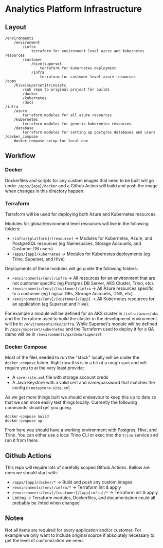# Analytics Platform Infrastructure

## Layout
    /environments
        /environment
            /infra
                terraform for environment level azure and kubernetes resources
            /customer
                /hive|superset
                    terraform for kubernetes deployment
                /infra
                    terraform for customer level azure resources
    /apps
        /hive|superset|trino|etc
            /sub repo to original project for builds
            /docker
            /kubernetes
            /docs
    /infra
        /azure
            terraform modules for all azure resources
        /kubernetes
            terraform modules for generic kubernetes resources 
        /database
            terraform modules for setting up postgres databases and users
    /docker_compose
        docker compose setup for local dev

## Workflow

### Docker
Dockerfiles and scripts for any custom images that need to be built will go under `/apps/[app]/docker` and a Github Action will build and push the image when changes in this directory happen.

### Terraform
Terraform will be used for deploying both Azure and Kubernetes resources.

Modules for global/environment level resources will live in the following folders:
* `/infra/[platform]/[resource]` -> Modules for Kubernetes, Azure, and PostgreSQL resources (eg Namespaces, Storage Accounts, and Customer DB users)
* `/apps/[app]/kubernetes` -> Modules for Kubernetes deployments (eg Trino, Superset, and Hive)

Deployments of these modules will go under the following folders:
* `/environments/[env]/infra` -> All resources for an environment that are not customer specific (eg Postgres DB Server, AKS Cluster, Trino, etc).
* `/environments/[env]/[customer]/infra` -> All Azure resources specific to a customer (eg Logical DBs, Storage Accounts, DNS, etc).
* `/environments/[env]/[customer]/[app]` -> All Kubernetes resources for an application (eg Superset and Hive).

For example a module will be defined for an AKS cluster in `/infra/azure/aks` and the Terraform used to build the cluster in the development environment will be in `/environments/dev/infra`.  While Superset's module will be defined in `/apps/superset/kubernetes` and the Terraform used to deploy it for a QA demo will be in `/environments/qa/demo/superset`

### Docker Compose
Most of the files needed to run the "stack" locally will be under the `docker_compose` folder.  Right now this is in a bit of a rough spot and will require you to at the very least provide:
* A `core-site.xml` file with storage account creds
* A Java Keystore with a valid cert and name/password that matches the config in `metastore-site.xml`

As we get more things built we should endeavour to keep this up to date so that we can more easily test things locally. Currently the following commands should get you going.

    docker-compose build
    docker-compose up

From here you should have a working environment with Postgres, Hive, and Trino.  You can either use a local Trino CLI or exec into the `trino` service and run it from there.

## Github Actions
This repo will require lots of carefully scoped Github Actions.  Bellow are ones we should start with:
* `/apps/[app]/docker/*` -> Build and push any custom images
* `/environments/[env]/infra/*` -> Terraform init & apply
* `/environments/[env]/[customer]/[app|infra]/*` -> Terraform init & apply
* Linting -> Terraform modules, Dockerfiles, and documentation could all probably be linted when changed

## Notes
Not all items are required for every application and/or customer. For example we only want to include original source if absolutely necessary to get the level of customization we need.